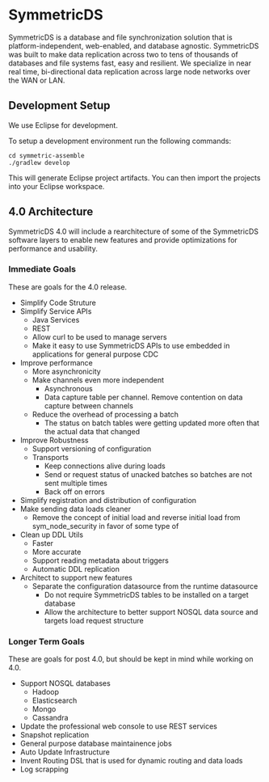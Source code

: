 # SymmetricDS
SymmetricDS is a database and file synchronization solution that is platform-independent, web-enabled, and database agnostic.  SymmetricDS was built to make data replication across two to tens of thousands of databases and file systems fast, easy and resilient.  We specialize in near real time, bi-directional data replication across large node networks over the WAN or LAN.

## Development Setup
We use Eclipse for development.

To setup a development environment run the following commands:
```
cd symmetric-assemble
./gradlew develop
```

This will generate Eclipse project artifacts.  You can then import the projects into your Eclipse workspace.

## 4.0 Architecture

SymmetricDS 4.0 will include a rearchitecture of some of the SymmetricDS software layers to enable new features and provide optimizations for performance and usability.

### Immediate Goals
These are goals for the 4.0 release.
* Simplify Code Struture
* Simplify Service APIs
  * Java Services
  * REST
  * Allow curl to be used to manage servers
  * Make it easy to use SymmetricDS APIs to use embedded in applications for general purpose CDC
* Improve performance
  * More asynchronicity
  * Make channels even more independent  
    * Asynchronous
    * Data capture table per channel.  Remove contention on data capture between channels
  * Reduce the overhead of processing a batch
    * The status on batch tables were getting updated more often that the actual data that changed
* Improve Robustness
  * Support versioning of configuration
  * Transports 
    * Keep connections alive during loads
    * Send or request status of unacked batches so batches are not sent multiple times
    * Back off on errors
 * Simplify registration and distribution of configuration 
 * Make sending data loads cleaner
   * Remove the concept of initial load and reverse initial load from sym_node_security in favor of some type of 
 * Clean up DDL Utils
   * Faster
   * More accurate
   * Support reading metadata about triggers
   * Automatic DDL replication
* Architect to support new features
  * Separate the configuration datasource from the runtime datasource
    * Do not require SymmetricDS tables to be installed on a target database
    * Allow the architecture to better support NOSQL data source and targets
load request structure

### Longer Term Goals
These are goals for post 4.0, but should be kept in mind while working on 4.0.
* Support NOSQL databases
   * Hadoop
   * Elasticsearch
   * Mongo
   * Cassandra
* Update the professional web console to use REST services
* Snapshot replication
* General purpose database maintainence jobs
* Auto Update Infrastructure
* Invent Routing DSL that is used for dynamic routing and data loads
* Log scrapping

